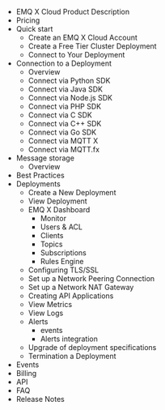 * EMQ X Cloud Product Description
* Pricing
* Quick start
  - Create an EMQ X Cloud Account
  - Create a Free Tier Cluster Deployment 
  - Connect to Your Deployment
* Connection to a Deployment
  - Overview
  - Connect via Python SDK
  - Connect via Java SDK
  - Connect via Node.js SDK
  - Connect via PHP SDK
  - Connect via C SDK
  - Connect via C++ SDK
  - Connect via Go SDK
  - Connect via MQTT X
  - Connect via MQTT.fx
* Message storage
  - Overview
* Best Practices
* Deployments
  - Create a New Deployment
  - View Deployment
  - EMQ X Dashboard
    - Monitor
    - Users & ACL
    - Clients
    - Topics
    - Subscriptions
    - Rules Engine
  - Configuring TLS/SSL
  - Set up a Network Peering Connection
  - Set up a Network NAT Gateway
  - Creating API Applications
  - View Metrics
  - View Logs
  - Alerts
    - events
    - Alerts integration
  - Upgrade of deployment specifications
  - Termination a Deployment
* Events
* Billing
* API
* FAQ
* Release Notes
